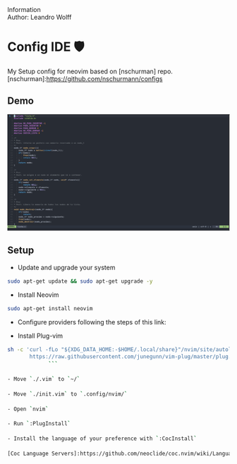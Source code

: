 <detils>
<summary>
Information
</summary>
Author: Leandro Wolff
</details>

# Config IDE :shield:

My Setup config for neovim based on [nschurman] repo. 
[nschurman]:https://github.com/nschurmann/configs

## Demo

![demo](./demo.png)

## Setup

- Update and upgrade your system

```sh
sudo apt-get update && sudo apt-get upgrade -y
```

- Install Neovim

```sh
sudo apt-get install neovim
```

- Configure providers following the steps of this link:

[Provider]:https://neovim.io/doc/user/provider.html

- Install Plug-vim

```sh
sh -c 'curl -fLo "${XDG_DATA_HOME:-$HOME/.local/share}"/nvim/site/autoload/plug.vim --create-dirs \
       https://raw.githubusercontent.com/junegunn/vim-plug/master/plug.vim'
			 ```

- Move `./.vim` to `~/`

- Move `./init.vim` to `.config/nvim/`

- Open `nvim`

- Run `:PlugInstall` 

- Install the language of your preference with `:CocInstall`

[Coc Language Servers]:https://github.com/neoclide/coc.nvim/wiki/Language-servers



